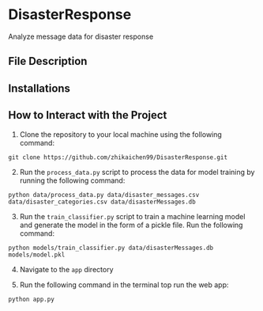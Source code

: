 # DisasterResponse
Analyze message data for disaster response

## File Description

## Installations

## How to Interact with the Project

1. Clone the repository to your local machine using the following command:
```
git clone https://github.com/zhikaichen99/DisasterResponse.git
```
2. Run the `process_data.py` script to process the data for model training by running the following command:
```
python data/process_data.py data/disaster_messages.csv data/disaster_categories.csv data/disasterMessages.db
```
3. Run the `train_classifier.py` script to train a machine learning model and generate the model in the form of a pickle file. Run the following command:
```
python models/train_classifier.py data/disasterMessages.db models/model.pkl
```
4. Navigate to the `app` directory

5. Run the following command in the terminal top run the web app:
```
python app.py
```
